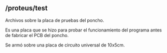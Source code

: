 ## /proteus/test

Archivos sobre la placa de pruebas del poncho.

Es una placa que se hizo para probar el funcionamiento del programa antes de fabricar el PCB del poncho.

Se armó sobre una placa de circuito universal de 10x5cm.